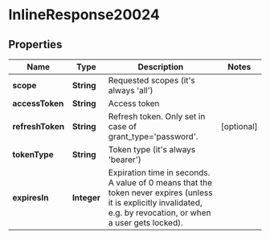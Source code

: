 
# InlineResponse20024

## Properties
Name | Type | Description | Notes
------------ | ------------- | ------------- | -------------
**scope** | **String** | Requested scopes (it&#39;s always &#39;all&#39;) | 
**accessToken** | **String** | Access token | 
**refreshToken** | **String** | Refresh token. Only set in case of grant_type&#x3D;&#39;password&#39;. |  [optional]
**tokenType** | **String** | Token type (it&#39;s always &#39;bearer&#39;) | 
**expiresIn** | **Integer** | Expiration time in seconds. A value of 0 means that the token never expires (unless it is explicitly invalidated, e.g. by revocation, or when a user gets locked). | 



